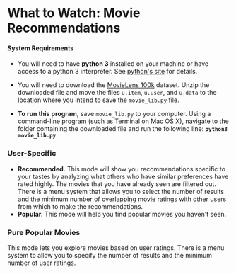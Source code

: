# What to Watch: Movie Recommendations

#### System Requirements

* You will need to have **python&nbsp;3** installed on your machine or have access to a python&nbsp;3 interpreter. See [python's site](https://www.python.org/) for details.

* You will need to download the [MovieLens 100k](http://files.grouplens.org/datasets/movielens/ml-100k.zip) dataset. Unzip the downloaded file and move the files `u.item`, `u.user`, and `u.data` to the location where you intend to save the `movie_lib.py` file.

* **To run this program**, save `movie_lib.py` to your computer. Using a command-line program (such as Terminal on Mac&nbsp;OS&nbsp;X), navigate to the folder containing the downloaded file and run the following line: **`python3 movie_lib.py`**

### User-Specific
* **Recommended.** This mode will show you recommendations specific to your tastes by analyzing what others who have similar preferences have rated highly. The movies that you have already seen are filtered out. There is a menu system that allows you to select the number of results and the minimum number of overlapping movie ratings with other users from which to make the recommendations.
* **Popular.** This mode will help you find popular movies you haven't seen.

### Pure Popular Movies
This mode lets you explore movies based on user ratings. There is a menu system to allow you to specify the number of results and the minimum number of user ratings.
